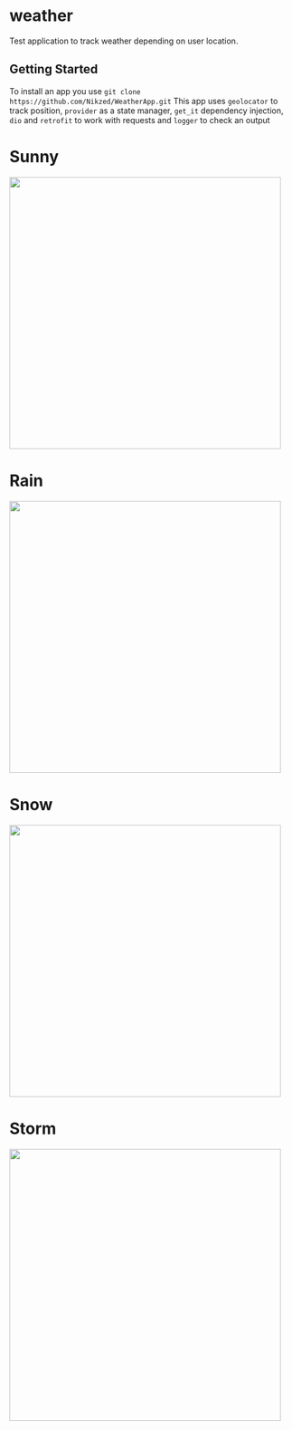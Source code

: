 # weather

Test application to track weather depending on user location.

## Getting Started

To install an app you use `git clone https://github.com/Nikzed/WeatherApp.git`
This app uses `geolocator` to track position, `provider` as a state manager, `get_it` dependency injection, `dio` and `retrofit` to work with requests and `logger` to check an output
# Sunny
<img src="https://github.com/Nikzed/WeatherApp/assets/38156331/e45159fc-60fb-4188-993a-54b8b9de9e21" width="480">

# Rain
<img src="https://github.com/Nikzed/WeatherApp/assets/38156331/3ea88c76-75b4-4afa-a050-dc495b5f8bc9" width="480">

# Snow
<img src="https://github.com/Nikzed/WeatherApp/assets/38156331/198c6f88-09e2-4723-b971-ad90fffc58a3" width="480">

# Storm
<img src="https://github.com/Nikzed/WeatherApp/assets/38156331/c0c8c5d7-8ddb-4c61-b2d0-605dc8f426d3" width="480">
